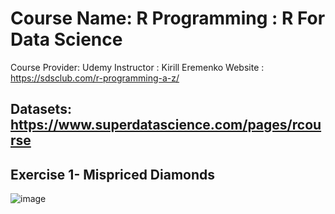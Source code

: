 # Course Name: R Programming : R For Data Science
Course Provider: Udemy
Instructor : Kirill Eremenko
Website : https://sdsclub.com/r-programming-a-z/

Datasets: https://www.superdatascience.com/pages/rcourse
-------------------------------------------------------------------------------------------------------------------------------------
## Exercise 1- Mispriced Diamonds

![image](https://user-images.githubusercontent.com/100339175/220278020-d0a12d2d-5ddc-43e6-a62b-773e14492281.png)

